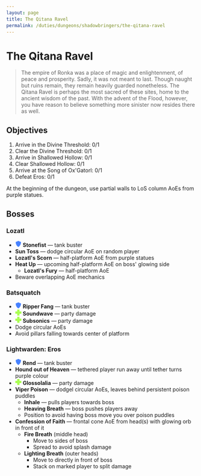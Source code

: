 ```yaml
---
layout: page
title: The Qitana Ravel
permalink: /duties/dungeons/shadowbringers/the-qitana-ravel
---
```


# The Qitana Ravel

> The empire of Ronka was a place of magic and enlightenment, of peace and prosperity. Sadly, it was not meant to last. Though naught but ruins remain, they remain heavily guarded nonetheless. The Qitana Ravel is perhaps the most sacred of these sites, home to the ancient wisdom of the past. With the advent of the Flood, however, you have reason to believe something more sinister now resides there as well.

## Objectives

1. Arrive in the Divine Threshold: 0/1
2. Clear the Divine Threshold: 0/1
3. Arrive in Shallowed Hollow: 0/1
4. Clear Shallowed Hollow: 0/1
5. Arrive at the Song of Ox'Gatorl: 0/1
6. Defeat Eros: 0/1

At the beginning of the dungeon, use partial walls to LoS column AoEs from purple statues.

## Bosses

### Lozatl

- ![](/assets/icons/role-tank.png) **Stonefist** — tank buster
- **Sun Toss** — dodge circular AoE on random player
- **Lozatl's Scorn** — half-platform AoE from purple statues
- **Heat Up** — upcoming half-platform AoE on boss' glowing side
  - **Lozatl's Fury** — half-platform AoE
- Beware overlapping AoE mechanics

### Batsquatch

- ![](/assets/icons/role-tank.png) **Ripper Fang** — tank buster
- ![](/assets/icons/role-healer.png) **Soundwave** — party damage
- ![](/assets/icons/role-healer.png) **Subsonics** — party damage
- Dodge circular AoEs
- Avoid pillars falling towards center of platform

### Lightwarden: Eros

- ![](/assets/icons/role-tank.png) **Rend** — tank buster
- **Hound out of Heaven** — tethered player run away until tether turns purple colour
- ![](/assets/icons/role-healer.png) **Glossolalia** — party damage
- **Viper Poison** — dodgel circular AoEs, leaves behind persistent poison puddles
  - **Inhale** — pulls players towards boss
  - **Heaving Breath** — boss pushes players away
  - Position to avoid having boss move you over poison puddles
- **Confession of Faith** — frontal cone AoE from head(s) with glowing orb in front of it
  - **Fire Breath** (middle head)
    - Move to sides of boss
    - Spread to avoid splash damage
  - **Lighting Breath** (outer heads)
    - Move to directly in front of boss
    - Stack on marked player to split damage

